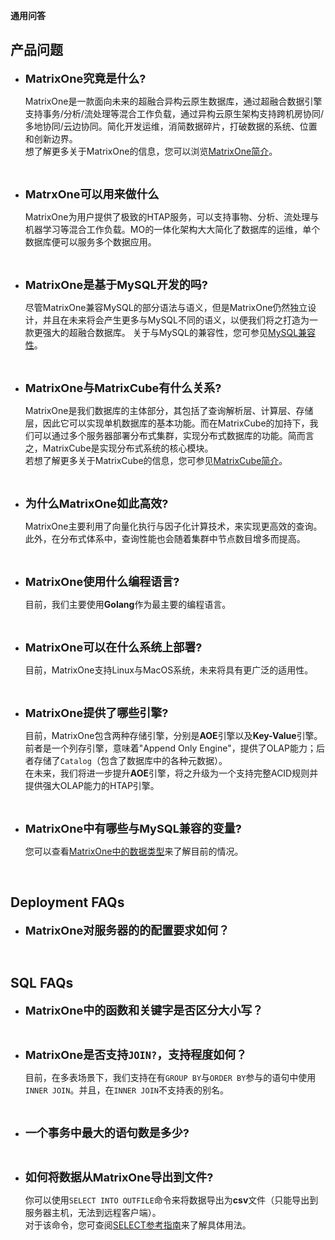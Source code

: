 **通用问答**

## **产品问题**

* <font size=4>**MatrixOne究竟是什么?**</font>
  
  MatrixOne是一款面向未来的超融合异构云原生数据库，通过超融合数据引擎支持事务/分析/流处理等混合工作负载，通过异构云原生架构支持跨机房协同/多地协同/云边协同。简化开发运维，消简数据碎片，打破数据的系统、位置和创新边界。  
  想了解更多关于MatrixOne的信息，您可以浏览[MatrixOne简介](../Overview/matrixone-introduction.md)。
<br>

* <font size=4>**MatrxOne可以用来做什么**</font>
  
  MatrixOne为用户提供了极致的HTAP服务，可以支持事物、分析、流处理与机器学习等混合工作负载。MO的一体化架构大大简化了数据库的运维，单个数据库便可以服务多个数据应用。
<br>

* <font size=4>**MatrixOne是基于MySQL开发的吗?**</font>
  
  尽管MatrixOne兼容MySQL的部分语法与语义，但是MatrixOne仍然独立设计，并且在未来将会产生更多与MySQL不同的语义，以便我们将之打造为一款更强大的超融合数据库。
  关于与MySQL的兼容性，您可参见[MySQL兼容性](../Overview/mysql-compatibility.md)。
<br>

* <font size=4>**MatrixOne与MatrixCube有什么关系?**</font>
  
  MatrixOne是我们数据库的主体部分，其包括了查询解析层、计算层、存储层，因此它可以实现单机数据库的基本功能。而在MatrixCube的加持下，我们可以通过多个服务器部署分布式集群，实现分布式数据库的功能。简而言之，MatrixCube是实现分布式系统的核心模块。  
  若想了解更多关于MatrixCube的信息，您可参见[MatrixCube简介](../Overview/matrixcube/matrixcube-introduction.md)。
<br>

* <font size=4>**为什么MatrixOne如此高效?**</font>
  
  MatrixOne主要利用了向量化执行与因子化计算技术，来实现更高效的查询。  
  此外，在分布式体系中，查询性能也会随着集群中节点数目增多而提高。
<br>

* <font size=4>**MatrixOne使用什么编程语言?**</font>
  
  目前，我们主要使用**Golang**作为最主要的编程语言。
<br>

* <font size=4>**MatrixOne可以在什么系统上部署?**</font>
  
  目前，MatrixOne支持Linux与MacOS系统，未来将具有更广泛的适用性。
<br>

* <font size=4>**MatrixOne提供了哪些引擎?**</font>
  
  目前，MatrixOne包含两种存储引擎，分别是**AOE**引擎以及**Key-Value**引擎。前者是一个列存引擎，意味着"Append Only Engine"，提供了OLAP能力；后者存储了`Catalog`（包含了数据库中的各种元数据）。  
  在未来，我们将进一步提升**AOE**引擎，将之升级为一个支持完整ACID规则并提供强大OLAP能力的HTAP引擎。
<br>

* <font size=4>**MatrixOne中有哪些与MySQL兼容的变量?**</font>
  
  您可以查看[MatrixOne中的数据类型](../Reference/SQL-Reference/data-types.md)来了解目前的情况。
<br>

## **Deployment FAQs**

* <font size=4>**MatrixOne对服务器的的配置要求如何？**</font>

<br>

## **SQL FAQs**

* <font size=4>**MatrixOne中的函数和关键字是否区分大小写？**</font>

<br>

* <font size=4>**MatrixOne是否支持`JOIN?`，支持程度如何？**</font>
  
  目前，在多表场景下，我们支持在有`GROUP BY`与`ORDER BY`参与的语句中使用`INNER JOIN`。并且，在`INNER JOIN`不支持表的别名。
<br>

* <font size=4>**一个事务中最大的语句数是多少?**</font>
<br>

* <font size=4>**如何将数据从MatrixOne导出到文件?**</font>
  
  你可以使用`SELECT INTO OUTFILE`命令来将数据导出为**csv**文件（只能导出到服务器主机，无法到远程客户端）。  
  对于该命令，您可查阅[SELECT参考指南](../Reference/SQL-Reference/Data-Manipulation-Statements/select.md)来了解具体用法。  

